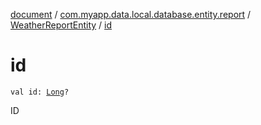 [document](../../index.md) / [com.myapp.data.local.database.entity.report](../index.md) / [WeatherReportEntity](index.md) / [id](./id.md)

# id

`val id: `[`Long`](https://kotlinlang.org/api/latest/jvm/stdlib/kotlin/-long/index.html)`?`

ID

